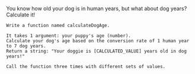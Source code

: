 You know how old your dog is in human years, but what about dog years? Calculate it!

    Write a function named calculateDogAge.

    It takes 1 argument: your puppy's age (number).
    Calculate your dog's age based on the conversion rate of 1 human year to 7 dog years.
    Return a string: "Your doggie is [CALCULATED_VALUE] years old in dog years!"

    Call the function three times with different sets of values.
